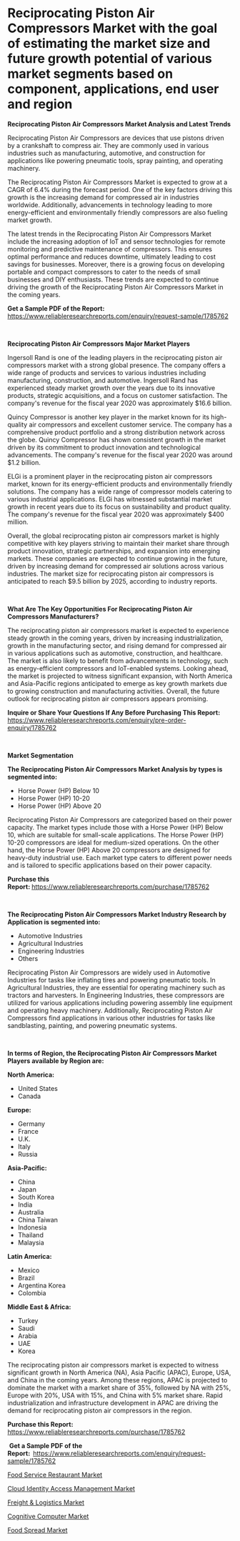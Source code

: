 <p><h1>Reciprocating Piston Air Compressors Market with the goal of estimating the market size and future growth potential of various market segments based on component, applications, end user and region</h1></p><p><strong>Reciprocating Piston Air Compressors Market Analysis and Latest Trends</strong></p>
<p><p>Reciprocating Piston Air Compressors are devices that use pistons driven by a crankshaft to compress air. They are commonly used in various industries such as manufacturing, automotive, and construction for applications like powering pneumatic tools, spray painting, and operating machinery.</p><p>The Reciprocating Piston Air Compressors Market is expected to grow at a CAGR of 6.4% during the forecast period. One of the key factors driving this growth is the increasing demand for compressed air in industries worldwide. Additionally, advancements in technology leading to more energy-efficient and environmentally friendly compressors are also fueling market growth.</p><p>The latest trends in the Reciprocating Piston Air Compressors Market include the increasing adoption of IoT and sensor technologies for remote monitoring and predictive maintenance of compressors. This ensures optimal performance and reduces downtime, ultimately leading to cost savings for businesses. Moreover, there is a growing focus on developing portable and compact compressors to cater to the needs of small businesses and DIY enthusiasts. These trends are expected to continue driving the growth of the Reciprocating Piston Air Compressors Market in the coming years.</p></p>
<p><strong>Get a Sample PDF of the Report:&nbsp;</strong> <a href="https://www.reliableresearchreports.com/enquiry/request-sample/1785762">https://www.reliableresearchreports.com/enquiry/request-sample/1785762</a></p>
<p>&nbsp;</p>
<p><strong>Reciprocating Piston Air Compressors Major Market Players</strong></p>
<p><p>Ingersoll Rand is one of the leading players in the reciprocating piston air compressors market with a strong global presence. The company offers a wide range of products and services to various industries including manufacturing, construction, and automotive. Ingersoll Rand has experienced steady market growth over the years due to its innovative products, strategic acquisitions, and a focus on customer satisfaction. The company's revenue for the fiscal year 2020 was approximately $16.6 billion.</p><p>Quincy Compressor is another key player in the market known for its high-quality air compressors and excellent customer service. The company has a comprehensive product portfolio and a strong distribution network across the globe. Quincy Compressor has shown consistent growth in the market driven by its commitment to product innovation and technological advancements. The company's revenue for the fiscal year 2020 was around $1.2 billion.</p><p>ELGi is a prominent player in the reciprocating piston air compressors market, known for its energy-efficient products and environmentally friendly solutions. The company has a wide range of compressor models catering to various industrial applications. ELGi has witnessed substantial market growth in recent years due to its focus on sustainability and product quality. The company's revenue for the fiscal year 2020 was approximately $400 million.</p><p>Overall, the global reciprocating piston air compressors market is highly competitive with key players striving to maintain their market share through product innovation, strategic partnerships, and expansion into emerging markets. These companies are expected to continue growing in the future, driven by increasing demand for compressed air solutions across various industries. The market size for reciprocating piston air compressors is anticipated to reach $9.5 billion by 2025, according to industry reports.</p></p>
<p>&nbsp;</p>
<p><strong>What Are The Key Opportunities For Reciprocating Piston Air Compressors Manufacturers?</strong></p>
<p><p>The reciprocating piston air compressors market is expected to experience steady growth in the coming years, driven by increasing industrialization, growth in the manufacturing sector, and rising demand for compressed air in various applications such as automotive, construction, and healthcare. The market is also likely to benefit from advancements in technology, such as energy-efficient compressors and IoT-enabled systems. Looking ahead, the market is projected to witness significant expansion, with North America and Asia-Pacific regions anticipated to emerge as key growth markets due to growing construction and manufacturing activities. Overall, the future outlook for reciprocating piston air compressors appears promising.</p></p>
<p><strong>Inquire or Share Your Questions If Any Before Purchasing This Report:</strong> <a href="https://www.reliableresearchreports.com/enquiry/pre-order-enquiry/1785762">https://www.reliableresearchreports.com/enquiry/pre-order-enquiry/1785762</a></p>
<p>&nbsp;</p>
<p><strong>Market Segmentation</strong></p>
<p><strong>The Reciprocating Piston Air Compressors Market Analysis by types is segmented into:</strong></p>
<p><ul><li>Horse Power (HP) Below 10</li><li>Horse Power (HP) 10-20</li><li>Horse Power (HP) Above 20</li></ul></p>
<p><p>Reciprocating Piston Air Compressors are categorized based on their power capacity. The market types include those with a Horse Power (HP) Below 10, which are suitable for small-scale applications. The Horse Power (HP) 10-20 compressors are ideal for medium-sized operations. On the other hand, the Horse Power (HP) Above 20 compressors are designed for heavy-duty industrial use. Each market type caters to different power needs and is tailored to specific applications based on their power capacity.</p></p>
<p><strong>Purchase this Report:&nbsp;</strong><a href="https://www.reliableresearchreports.com/purchase/1785762">https://www.reliableresearchreports.com/purchase/1785762</a></p>
<p>&nbsp;</p>
<p><strong>The Reciprocating Piston Air Compressors Market Industry Research by Application is segmented into:</strong></p>
<p><ul><li>Automotive Industries</li><li>Agricultural Industries</li><li>Engineering Industries</li><li>Others</li></ul></p>
<p><p>Reciprocating Piston Air Compressors are widely used in Automotive Industries for tasks like inflating tires and powering pneumatic tools. In Agricultural Industries, they are essential for operating machinery such as tractors and harvesters. In Engineering Industries, these compressors are utilized for various applications including powering assembly line equipment and operating heavy machinery. Additionally, Reciprocating Piston Air Compressors find applications in various other industries for tasks like sandblasting, painting, and powering pneumatic systems.</p></p>
<p>&nbsp;</p>
<p><strong>In terms of Region, the Reciprocating Piston Air Compressors Market Players available by Region are:</strong></p>
<p>
    <p> <strong> North America: </strong>
        <ul>
            <li>United States</li>
            <li>Canada</li>
        </ul>
        </p> 
    <p> <strong> Europe: </strong>
        <ul>
            <li>Germany</li>
            <li>France</li>
            <li>U.K.</li>
            <li>Italy</li>
            <li>Russia</li>
        </ul>
        </p> 
    <p> <strong> Asia-Pacific: </strong>
        <ul>
            <li>China</li>
            <li>Japan</li>
            <li>South Korea</li>
            <li>India</li>
            <li>Australia</li>
            <li>China Taiwan</li>
            <li>Indonesia</li>
            <li>Thailand</li>
            <li>Malaysia</li>
        </ul>
        </p> 
    <p> <strong> Latin America: </strong>
        <ul>
            <li>Mexico</li>
            <li>Brazil</li>
            <li>Argentina Korea</li>
            <li>Colombia</li>
        </ul>
        </p> 
    <p> <strong> Middle East & Africa: </strong>
        <ul>
            <li>Turkey</li>
            <li>Saudi</li>
            <li>Arabia</li>
            <li>UAE</li>
            <li>Korea</li>
        </ul>
    </p>
    </p>
<p><p>The reciprocating piston air compressors market is expected to witness significant growth in North America (NA), Asia Pacific (APAC), Europe, USA, and China in the coming years. Among these regions, APAC is projected to dominate the market with a market share of 35%, followed by NA with 25%, Europe with 20%, USA with 15%, and China with 5% market share. Rapid industrialization and infrastructure development in APAC are driving the demand for reciprocating piston air compressors in the region.</p></p>
<p><strong>Purchase this Report: </strong><a href="https://www.reliableresearchreports.com/purchase/1785762">https://www.reliableresearchreports.com/purchase/1785762</a></p>
<p>&nbsp;<strong>Get a Sample PDF of the Report:&nbsp;&nbsp;</strong><a href="https://www.reliableresearchreports.com/enquiry/request-sample/1785762">https://www.reliableresearchreports.com/enquiry/request-sample/1785762</a></p>
<p><strong></strong></p>
<p><p><a href="https://medium.com/@ruthfranklin11/decoding-food-service-restaurant-market-metrics-market-share-trends-and-growth-patterns-807f6d9b00c1">Food Service Restaurant Market</a></p><p><a href="https://medium.com/@madisonsimmons10/cloud-identity-access-management-market-report-reveals-the-latest-trends-and-growth-opportunities-214b70cb289e">Cloud Identity Access Management Market</a></p><p><a href="https://medium.com/@ruthfranklin11/freight-amp-logistics-market-competitive-analysis-market-trends-and-forecast-to-2031-644b9a135f02">Freight & Logistics Market</a></p><p><a href="https://medium.com/@madisonsimmons10/analyzing-cognitive-computer-market-global-industry-perspective-and-forecast-2024-to-2031-a100fcd463b7">Cognitive Computer Market</a></p><p><a href="https://medium.com/@ruthfranklin11/food-spread-market-exploring-market-share-market-trends-and-future-growth-db5c1ca5f8e7">Food Spread Market</a></p></p>